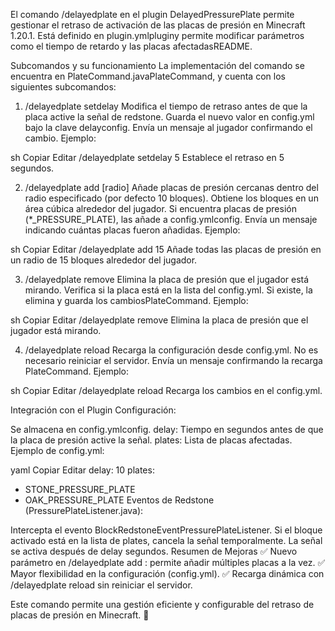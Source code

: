 El comando /delayedplate en el plugin DelayedPressurePlate permite gestionar el retraso de activación de las placas de presión en Minecraft 1.20.1. Está definido en plugin.yml​pluginy permite modificar parámetros como el tiempo de retardo y las placas afectadas​README.

Subcomandos y su funcionamiento
La implementación del comando se encuentra en PlateCommand.java​PlateCommand, y cuenta con los siguientes subcomandos:

1. /delayedplate setdelay <segundos>
Modifica el tiempo de retraso antes de que la placa active la señal de redstone.
Guarda el nuevo valor en config.yml bajo la clave delay​config.
Envía un mensaje al jugador confirmando el cambio.
Ejemplo:

sh
Copiar
Editar
/delayedplate setdelay 5
Establece el retraso en 5 segundos.

2. /delayedplate add [radio]
Añade placas de presión cercanas dentro del radio especificado (por defecto 10 bloques).
Obtiene los bloques en un área cúbica alrededor del jugador.
Si encuentra placas de presión (*_PRESSURE_PLATE), las añade a config.yml​config.
Envía un mensaje indicando cuántas placas fueron añadidas.
Ejemplo:

sh
Copiar
Editar
/delayedplate add 15
Añade todas las placas de presión en un radio de 15 bloques alrededor del jugador.

3. /delayedplate remove
Elimina la placa de presión que el jugador está mirando.
Verifica si la placa está en la lista del config.yml.
Si existe, la elimina y guarda los cambios​PlateCommand.
Ejemplo:

sh
Copiar
Editar
/delayedplate remove
Elimina la placa de presión que el jugador está mirando.

4. /delayedplate reload
Recarga la configuración desde config.yml.
No es necesario reiniciar el servidor.
Envía un mensaje confirmando la recarga​PlateCommand.
Ejemplo:

sh
Copiar
Editar
/delayedplate reload
Recarga los cambios en el config.yml.

Integración con el Plugin
Configuración:

Se almacena en config.yml​config.
delay: Tiempo en segundos antes de que la placa de presión active la señal.
plates: Lista de placas afectadas.
Ejemplo de config.yml:

yaml
Copiar
Editar
delay: 10
plates:
  - STONE_PRESSURE_PLATE
  - OAK_PRESSURE_PLATE
Eventos de Redstone (PressurePlateListener.java):

Intercepta el evento BlockRedstoneEvent​PressurePlateListener.
Si el bloque activado está en la lista de plates, cancela la señal temporalmente.
La señal se activa después de delay segundos.
Resumen de Mejoras
✅ Nuevo parámetro en /delayedplate add <radio>: permite añadir múltiples placas a la vez.
✅ Mayor flexibilidad en la configuración (config.yml).
✅ Recarga dinámica con /delayedplate reload sin reiniciar el servidor.

Este comando permite una gestión eficiente y configurable del retraso de placas de presión en Minecraft. 🚀
